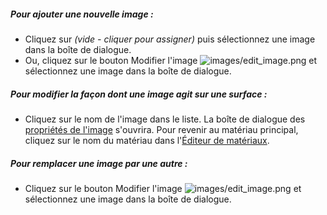 ##### Pour ajouter une nouvelle image :
 * Cliquez sur *(vide - cliquer pour assigner)* puis sélectionnez une image dans la boîte de dialogue. 
 * Ou, cliquez sur le bouton Modifier l'image ![images/edit_image.png](images/edit_image.png) et sélectionnez une image dans la boîte de dialogue.

##### Pour modifier la façon dont une image agit sur une surface :
 * Cliquez sur le nom de l'image dans le liste. La boîte de dialogue des [propriétés de l'image](material-image-properties.html) s'ouvrira.  Pour revenir au matériau principal, cliquez sur le nom du matériau dans l'[Éditeur de matériaux](material-editor.html#settings).

##### Pour remplacer une image par une autre :
  * Cliquez sur le bouton Modifier l'image ![images/edit_image.png](images/edit_image.png) et sélectionnez une image dans la boîte de dialogue.